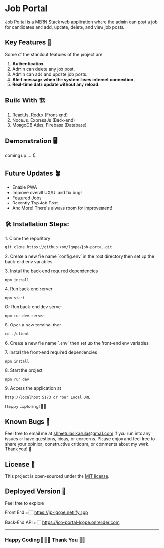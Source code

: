 # Job Portal

Job Portal is a MERN Stack web application where the admin can post a job for candidates and add, update, delete, and view job posts.

## Key Features 📝

Some of the standout features of the project are

1. <b>Authentication.</b>
2. Admin can delete any job post.
3. Admin can add and update job posts.
4. <b>Alert message when the system loses internet connection.</b>
5. <b> Real-time data update without any reload.</b>

## Build With 🏗️

1. ReactJs, Redux (Front-end)
2. NodeJs, ExpressJs (Back-end)
3. MongoDB Atlas, Firebase (Database)

## Demonstration  🖥️

coming up.... 🔃

## Future Updates 🪴
* Enable PWA
* Improve overall UX/UI and fix bugs
* Featured Jobs
* Recently Top Job Post
* And More! There's always room for improvement!

## 🛠️ Installation Steps:

<p>1. Clone the repository</p>

```
git clone https://github.com/lgope/job-portal.git
```

<p>2. Create a new file name `config.env` in the root directory then set up the back-end env variables </p>

<p>3. Install the back-end required dependencies </p>

```
npm install
```
<p>4. Run back-end server </p>

```
npm start
```
Or Run back-end dev server

```
npm run dev-server
```

<p>5. Open a new terminal then</p>

```
cd ./client
```
<p>6. Create a new file name `.env` then set up the front-end env variables </p>

<p>7. Install the front-end required dependencies</p>

```
npm install
```

<p>8. Start the project</p>

```
npm run dev
```

<p>9. Access the application at</p>

```
http://localhost:5173 or Your Local URL
```
Happy Exploring! ✌🏻

## Known Bugs 🚨

Feel free to email me at shreetulasikasula@gmail.com if you run into any issues or have questions, ideas, or concerns. Please enjoy
and feel free to share your opinion, constructive criticism, or comments about my work. Thank you! 🙂

## License 📄
This project is open-sourced under the [MIT license](https://opensource.org/licenses/MIT).

## Deployed Version  🚀
Feel free to explore 

Front End 👉🏻 https://jp-lgope.netlify.app

Back-End API 👉🏻 https://job-portal-lgope.onrender.com

<hr />

### Happy Coding 👨🏻‍💻 Thank You 🙏🏻
